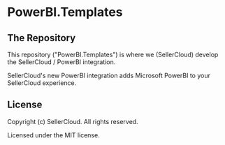 # PowerBI.Templates

## The Repository
This repository ("PowerBI.Templates") is where we (SellerCloud) develop the SellerCloud / PowerBI integration.

SellerCloud's new PowerBI integration adds Microsoft PowerBI to your SellerCloud experience.


## License
Copyright (c) SellerCloud. All rights reserved.

Licensed under the MIT license.

